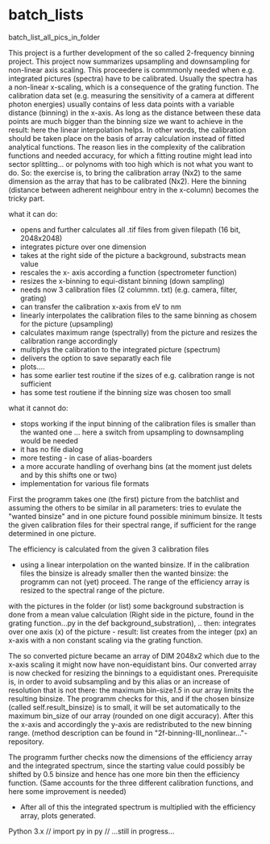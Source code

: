 # batch_lists
batch_list_all_pics_in_folder 

This project is a further development of the so called 2-frequency binning project. This 
project now summarizes upsampling and downsampling for non-linear axis scaling. 
This proceedere is commmonly needed
when e.g. integrated pictures (spectra) have to be calibrated. Usually the spectra has 
a non-linear x-scaling, which is a consequence of the grating function. The calibration 
data set (e.g. measuring the sensitivity of a camera at different photon energies) usually
contains of less data points with a variable distance (binning) in the x-axis. As long
as the distance between these data points are much bigger than the binning size we 
want to achieve in the result: here the linear interpolation helps. 
In other words, the calibration should be taken place on the basis of array calculation
instead of fitted analytical functions. The reason lies in the complexity of the calibration
functions and needed accuracy, for which a fitting routine might lead into sector splitting... or
polynoms with too high which
is not what you want to do. So: the exercise is, to bring the calibration array (Nx2) to the
same dimension as the array that has to be calibrated (Nx2). Here the binning (distance between
adherent neighbour entry in the x-column) becomes the tricky part.



what it can do:

- opens and further calculates all .tif files from given filepath (16 bit, 2048x2048) 
- integrates picture over one dimension
- takes at the right side of the picture a background, substracts mean value
- rescales the x- axis according a function (spectrometer function)
- resizes the x-binning to equi-distant binning (down sampling)
- needs now 3 calibration files (2 colummn. txt) (e.g. camera, filter, grating)
- can transfer the calibration x-axis from eV to nm
- linearly interpolates the calibration files to the same binning as chosem for the picture (upsampling)
- calculates maximum range (spectrally) from the picture and resizes the calibration range accordingly
- multiplys the calibration to the integrated picture (spectrum)
- delivers the option to save separatly each file
- plots....
- has some earlier test routine if the sizes of e.g. calibration range is not sufficient
- has some test routiene if the binning size was chosen too small


what it cannot do:
- stops working if the input binning of the calibration files is smaller than the wanted one
... here a switch from  upsampling to downsampling would be needed
- it has no file dialog
- more testing - in case of alias-boarders
- a more accurate handling of overhang bins (at the moment just delets and by this shifts one or two)
- implementation for various file formats 

First the programm takes one (the first) picture from the batchlist and
assuming the others to be similar in all parameters: tries to evulate the "wanted binsize" and
in one picture found possible minimum binsize.
It tests the given calibration files for their spectral range, if 
sufficient for the range determined in one picture.

The efficiency is calculated from the given 3 calibration files 
- using a linear interpolation on the wanted binsize. If in 
the calibration files the binsize is already smaller then the 
wanted binsize: the programm can not (yet) proceed.
The range of the efficiency array is resized to the spectral
range of the picture.

with the pictures in the folder (or list) 
 some background substraction is done from a mean value calculation 
(Right side in the picture, found in the grating function...py in the def background_substration), 
.. then:
integrates over one axis (x) of the picture - result: list
creates from the integer (px) an x-axis with a non constant scaling
via the grating function.

The so converted picture became an array of DIM 2048x2 which due to the x-axis scaling
it might now have non-equidistant bins.
Our converted array is now checked for resizing the binnings to a equidistant ones.
Prerequisite is, in order to avoid subsampling and by this alias or an increase of
resolution that is not there: the maximum bin-size*1.5* in our array limits the resulting
binsize. The programm checks for this, and if the chosen binsize (called self.result_binsize)
is to small, it will be set automatically to the maximum bin_size of our array (rounded on one digit accuracy).
After this the x-axis and accordingly the y-axis are redistributed to the new binning range.
(method description can be found in "2f-binning-III_nonlinear..."- repository. 

The programm further checks now the dimensions of the efficiency array 
and the integrated spectrum, since the starting value could possibly be
shifted by 0.5 binsize and hence has one more bin then the efficiency 
function. (Same accounts for the three different calibration functions, 
and here some improvement is needed)
- After all of this the integrated spectrum is multiplied with the 
efficiency array, plots generated.


Python 3.x //
import py in py //
...still in progress...
